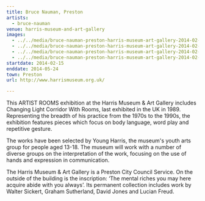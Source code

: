 ```yaml
---
title: Bruce Nauman, Preston
artists:
  - bruce-nauman
venue: harris-museum-and-art-gallery
images:
  - ../../media/bruce-nauman-preston-harris-museum-art-gallery-2014-02-15-0.webp
  - ../../media/bruce-nauman-preston-harris-museum-art-gallery-2014-02-15-1.webp
  - ../../media/bruce-nauman-preston-harris-museum-art-gallery-2014-02-15-2.webp
  - ../../media/bruce-nauman-preston-harris-museum-art-gallery-2014-02-15-3.webp
startdate: 2014-02-15
enddate: 2014-05-24
town: Preston
url: http://www.harrismuseum.org.uk/

---
```


This ARTIST ROOMS exhibition at the Harris Museum & Art Gallery includes Changing Light Corridor With Rooms, last exhibited in the UK in 1989. Representing the breadth of his practice from the 1970s to the 1990s, the exhibition features pieces which focus on body language, word play and repetitive gesture.

The works have been selected by Young Harris, the museum's youth arts group for people aged 13-18. The museum will work with a number of diverse groups on the interpretation of the work, focusing on the use of hands and expression in communication.

The Harris Museum & Art Gallery is a Preston City Council Service. On the outside of the building is the inscription: ‘The mental riches you may here acquire abide with you always’. Its permanent collection includes work by Walter Sickert, Graham Sutherland, David Jones and Lucian Freud.